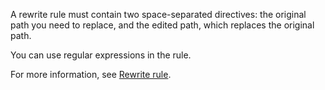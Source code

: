 A rewrite rule must contain two space-separated directives: the original path you need to replace, and the edited path, which replaces the original path.

You can use regular expressions in the rule. 

For more information, see [Rewrite rule](../../cdn/concepts/http-rewrite.md#rewrite-rule).